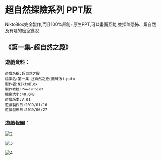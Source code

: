# 超自然探險系列 PPT版
NiktoBlox完全製作,而且100%原創+原生PPT,可以畫面互動,並探險恐怖、超自然及有趣的密室逃脫
## 《第一集-超自然之殿》
### 遊戲資料：
```
遊戲名稱:超自然之殿
檔案名:第一集-超自然之殿(無聲版).pptx
製作者:NiktoBlox
製作軟體:PowerPoint
檔案大小:40.6MB
遊戲版本:V.01
遊戲製作日:2019/01/16
遊戲發布日:2019/06/27
```
### 遊戲截圖：
![2](https://github.com/user-attachments/assets/b34a6d98-f848-4a75-a6aa-214fd3d229a6)

![3](https://github.com/user-attachments/assets/ec17d6c6-af3c-40fd-910f-759094abe737)

![4](https://github.com/user-attachments/assets/894ebccf-6db3-485c-b753-14c6311a7e4f)

